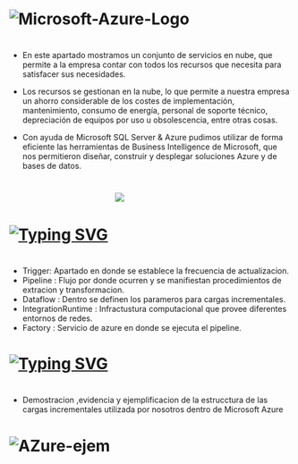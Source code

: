 #
# ![Microsoft-Azure-Logo](https://user-images.githubusercontent.com/93687273/197779086-66ce5b8a-1a4c-485a-b13a-477a195bda7f.png)
#
- En este apartado mostramos  un conjunto de servicios en nube, que permite a la empresa contar con todos los recursos que necesita para satisfacer sus necesidades.

- Los recursos se gestionan en la nube, lo que permite a nuestra empresa un ahorro considerable de los costes de implementación, mantenimiento, consumo de energía, personal de soporte técnico, depreciación de equipos por uso u obsolescencia, entre otras cosas.

- Con ayuda de Microsoft SQL Server & Azure
pudimos  utilizar de forma eficiente las herramientas de Business Intelligence de Microsoft, que nos permitieron  diseñar, construir y desplegar soluciones Azure y de bases de datos.

#                                  
                                                 ![](https://blog.oterinformatica.com/wp-content/uploads/2019/11/azure.png)
#
#
# [![Typing SVG](https://readme-typing-svg.demolab.com?font=Wallpoet&size=30&pause=10&width=455&lines=CONTENIDO)](https://git.io/typing-svg)
#
- Trigger: Apartado en donde se establece la frecuencia de actualizacion.
- Pipeline : Flujo por donde ocurren y se manifiestan procedimientos de extracion y transformacion.
- Dataflow : Dentro se definen los parameros para cargas incrementales.
- IntegrationRuntime : Infractustura computacional que provee diferentes entornos de redes.	
- Factory : Servicio de azure en donde se ejecuta el pipeline. 
# 
# [![Typing SVG](https://readme-typing-svg.demolab.com?font=Wallpoet&size=30&pause=10&width=455&lines=MICROSOFT+AZURE)](https://git.io/typing-svg)
#
- Demostracion ,evidencia y ejemplificacion de la estrucctura de las cargas incrementales utilizada por nosotros dentro de Microsoft Azure
# 
# ![AZure-ejem](https://user-images.githubusercontent.com/93687273/197791483-4d062fb0-894c-4315-8c75-9782494d0745.png)
